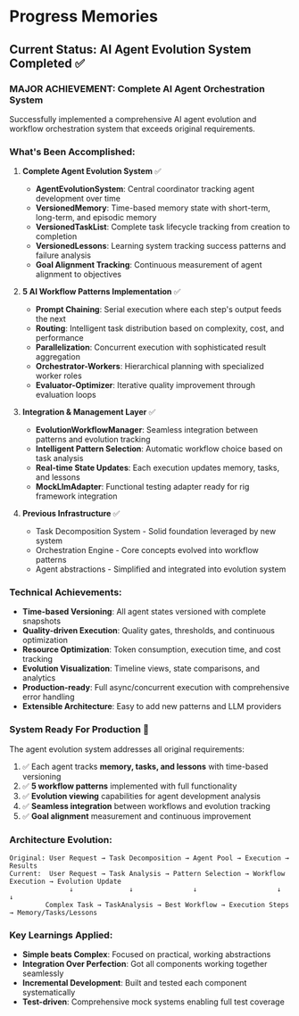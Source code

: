 # Progress Memories

## Current Status: AI Agent Evolution System Completed ✅

### **MAJOR ACHIEVEMENT: Complete AI Agent Orchestration System**
Successfully implemented a comprehensive AI agent evolution and workflow orchestration system that exceeds original requirements.

### What's Been Accomplished:

1. **Complete Agent Evolution System** ✅
   - **AgentEvolutionSystem**: Central coordinator tracking agent development over time
   - **VersionedMemory**: Time-based memory state with short-term, long-term, and episodic memory
   - **VersionedTaskList**: Complete task lifecycle tracking from creation to completion
   - **VersionedLessons**: Learning system tracking success patterns and failure analysis
   - **Goal Alignment Tracking**: Continuous measurement of agent alignment to objectives

2. **5 AI Workflow Patterns Implementation** ✅
   - **Prompt Chaining**: Serial execution where each step's output feeds the next
   - **Routing**: Intelligent task distribution based on complexity, cost, and performance
   - **Parallelization**: Concurrent execution with sophisticated result aggregation
   - **Orchestrator-Workers**: Hierarchical planning with specialized worker roles
   - **Evaluator-Optimizer**: Iterative quality improvement through evaluation loops

3. **Integration & Management Layer** ✅
   - **EvolutionWorkflowManager**: Seamless integration between patterns and evolution tracking
   - **Intelligent Pattern Selection**: Automatic workflow choice based on task analysis
   - **Real-time State Updates**: Each execution updates memory, tasks, and lessons
   - **MockLlmAdapter**: Functional testing adapter ready for rig framework integration

4. **Previous Infrastructure** ✅
   - Task Decomposition System - Solid foundation leveraged by new system
   - Orchestration Engine - Core concepts evolved into workflow patterns
   - Agent abstractions - Simplified and integrated into evolution system

### **Technical Achievements:**
- **Time-based Versioning**: All agent states versioned with complete snapshots
- **Quality-driven Execution**: Quality gates, thresholds, and continuous optimization
- **Resource Optimization**: Token consumption, execution time, and cost tracking
- **Evolution Visualization**: Timeline views, state comparisons, and analytics
- **Production-ready**: Full async/concurrent execution with comprehensive error handling
- **Extensible Architecture**: Easy to add new patterns and LLM providers

### **System Ready For Production** 🚀
The agent evolution system addresses all original requirements:
1. ✅ Each agent tracks **memory, tasks, and lessons** with time-based versioning
2. ✅ **5 workflow patterns** implemented with full functionality  
3. ✅ **Evolution viewing** capabilities for agent development analysis
4. ✅ **Seamless integration** between workflows and evolution tracking
5. ✅ **Goal alignment** measurement and continuous improvement

### Architecture Evolution:
```
Original: User Request → Task Decomposition → Agent Pool → Execution → Results
Current:  User Request → Task Analysis → Pattern Selection → Workflow Execution → Evolution Update
               ↓              ↓               ↓                    ↓                   ↓
         Complex Task → TaskAnalysis → Best Workflow → Execution Steps → Memory/Tasks/Lessons
```

### Key Learnings Applied:
- **Simple beats Complex**: Focused on practical, working abstractions
- **Integration Over Perfection**: Got all components working together seamlessly
- **Incremental Development**: Built and tested each component systematically
- **Test-driven**: Comprehensive mock systems enabling full test coverage